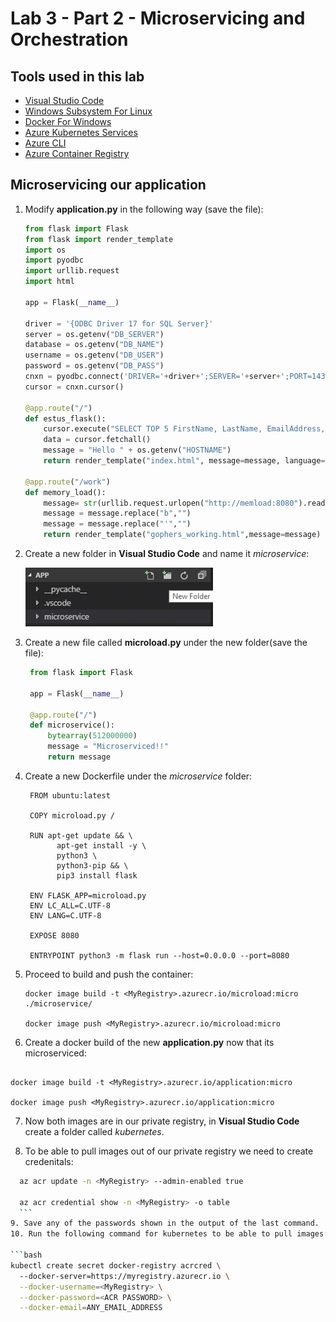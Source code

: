 # Lab 3 - Part 2 - Microservicing and Orchestration

## Tools used in this lab

- [Visual Studio Code](https://code.visualstudio.com/)
- [Windows Subsystem For Linux](https://docs.microsoft.com/en-us/windows/wsl/enterprise)
- [Docker For Windows](https://docs.docker.com/docker-for-windows/)
- [Azure Kubernetes Services](https://docs.microsoft.com/en-us/azure/aks/)
- [Azure CLI](https://docs.microsoft.com/en-us/cli/azure/?view=azure-cli-latest)
- [Azure Container Registry](https://azure.microsoft.com/en-us/services/container-registry/)

## Microservicing our application

1. Modify **application.py** in the following way (save the file):

    ```Python
    from flask import Flask
    from flask import render_template
    import os
    import pyodbc
    import urllib.request
    import html

    app = Flask(__name__)

    driver = '{ODBC Driver 17 for SQL Server}'
    server = os.getenv("DB_SERVER")
    database = os.getenv("DB_NAME")
    username = os.getenv("DB_USER")
    password = os.getenv("DB_PASS")
    cnxn = pyodbc.connect('DRIVER='+driver+';SERVER='+server+';PORT=1433;DATABASE='+database+';UID='+username+';PWD='+ password)
    cursor = cnxn.cursor()

    @app.route("/")
    def estus_flask():
        cursor.execute("SELECT TOP 5 FirstName, LastName, EmailAddress, Phone FROM SalesLT.Customer")
        data = cursor.fetchall()
        message = "Hello " + os.getenv("HOSTNAME")
        return render_template("index.html", message=message, language="Python",data=data)

    @app.route("/work")
    def memory_load():
        message= str(urllib.request.urlopen("http://memload:8080").read())
        message = message.replace("b","")
        message = message.replace("'","")
        return render_template("gophers_working.html",message=message)
    ```

2. Create a new folder in **Visual Studio Code** and name it *microservice*:
   
   ![micro](img/lab3/fldr.png)
   
3. Create a new file called **microload.py** under the new folder(save the file):
   
   ```Python
    from flask import Flask

    app = Flask(__name__)

    @app.route("/")
    def microservice():
        bytearray(512000000)
        message = "Microserviced!!"
        return message
   ```

4. Create a new Dockerfile under the *microservice* folder:
   
   ```Docker
    FROM ubuntu:latest

    COPY microload.py /

    RUN apt-get update && \
          apt-get install -y \
          python3 \
          python3-pip && \
          pip3 install flask

    ENV FLASK_APP=microload.py
    ENV LC_ALL=C.UTF-8
    ENV LANG=C.UTF-8

    EXPOSE 8080

    ENTRYPOINT python3 -m flask run --host=0.0.0.0 --port=8080
   ```

5. Proceed to build and push the container:

    ```Docker
    docker image build -t <MyRegistry>.azurecr.io/microload:micro ./microservice/
    
    docker image push <MyRegistry>.azurecr.io/microload:micro
    ```

6. Create a docker build of the new **application.py** now that its microserviced:

  ```Docker

  docker image build -t <MyRegistry>.azurecr.io/application:micro

  docker image push <MyRegistry>.azurecr.io/application:micro

  ```

7. Now both images are in our private registry, in **Visual Studio Code** create a folder called *kubernetes*.

8. To be able to pull images out of our private registry we need to create credenitals:

  ```bash
    az acr update -n <MyRegistry> --admin-enabled true
    
    az acr credential show -n <MyRegistry> -o table
    ```
9. Save any of the passwords shown in the output of the last command.
10. Run the following command for kubernetes to be able to pull images:

  ```bash
  kubectl create secret docker-registry acrcred \ 
    --docker-server=https://myregistry.azurecr.io \
    --docker-username=<MyRegistry> \
    --docker-password=<ACR PASSWORD> \
    --docker-email=ANY_EMAIL_ADDRESS
  ```

